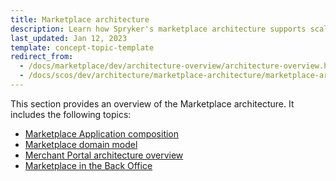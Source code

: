 ```yaml
---
title: Marketplace architecture
description: Learn how Spryker's marketplace architecture supports scalable, customizable eCommerce solutions for B2B and B2C environments.
last_updated: Jan 12, 2023
template: concept-topic-template
redirect_from:
  - /docs/marketplace/dev/architecture-overview/architecture-overview.html
  - /docs/scos/dev/architecture/marketplace-architecture/marketplace-architecture.html
---
```


This section provides an overview of the Marketplace architecture. It includes the following topics:
* [Marketplace Application composition](/docs/dg/dev/architecture/marketplace-architecture/marketplace-application-composition.html)
* [Marketplace domain model](/docs/dg/dev/architecture/marketplace-architecture/marketplace-domain-model.html)
* [Merchant Portal architecture overview](/docs/dg/dev/architecture/marketplace-architecture/marketplace-merchant-portal-architecture-overview.html)
* [Marketplace in the Back Office](/docs/dg/dev/architecture/marketplace-architecture/marketplace-in-back-office.html)
